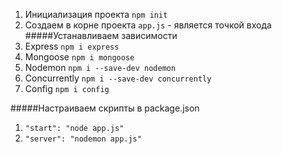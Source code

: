 1. Инициализация проекта `npm init`
2. Создаем в корне проекта `app.js` - является точкой входа
#####Устанавливаем зависимости
1. Express `npm i express`
2. Mongoose `npm i mongoose`
3. Nodemon `npm i --save-dev nodemon`
4. Concurrently `npm i --save-dev concurrently`
4. Config `npm i config`

#####Настраиваем скрипты в package.json
1. `"start": "node app.js"`
2. `"server": "nodemon app.js"`